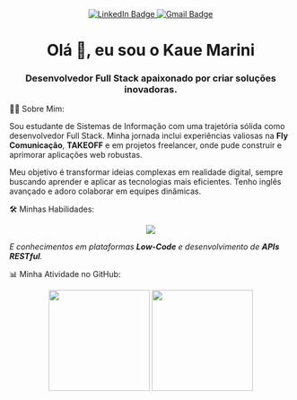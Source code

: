 <div id="badges" align="center">
<a href="https://www.linkedin.com/in/kauêmarini" target="_blank">
<img src="https://img.shields.io/badge/LinkedIn-0077B5?style=for-the-badge&logo=linkedin&logoColor=white" alt="LinkedIn Badge"/>
</a>
<a href="mailto:kauemarinil@gmail.com" target="_blank">
<img src="https://img.shields.io/badge/Gmail-D14836?style=for-the-badge&logo=gmail&logoColor=white" alt="Gmail Badge"/>
</a>
</div>

<h1 align="center">
Olá 👋, eu sou o Kaue Marini
<br>
</h1>
<h3 align="center">Desenvolvedor Full Stack apaixonado por criar soluções inovadoras.</h3>

👨‍💻 Sobre Mim:
<p>
Sou estudante de Sistemas de Informação com uma trajetória sólida como desenvolvedor Full Stack. Minha jornada inclui experiências valiosas na <b>Fly Comunicação</b>, <b>TAKEOFF</b> e em projetos freelancer, onde pude construir e aprimorar aplicações web robustas.
</p>
<p>
Meu objetivo é transformar ideias complexas em realidade digital, sempre buscando aprender e aplicar as tecnologias mais eficientes. Tenho inglês avançado e adoro colaborar em equipes dinâmicas.
</p>

🛠️ Minhas Habilidades:
<p align="center">
<a href="https://skillicons.dev">
<img src="https://skillicons.dev/icons?i=html,css,javascript,typescript,cs,mysql,nodejs,py,react,kotlin" />
</a>
</p>
<p align="center">

</p>
<i>E conhecimentos em plataformas <b>Low-Code</b> e desenvolvimento de <b>APIs RESTful</b>.</i>
</p>

📊 Minha Atividade no GitHub:
<p align="center">
<img height="180em" src="https://github-readme-stats.vercel.app/api?username=KaueMarini&show_icons=true&theme=dracula&include_all_commits=true&count_private=true"/>
<img height="180em" src="https://github-readme-stats.vercel.app/api/top-langs/?username=KaueMarini&layout=compact&langs_count=7&theme=dracula"/>
</p>

